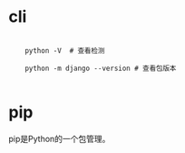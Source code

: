 # cli
~~~pythod
    
    python -V  # 查看检测
    
    python -m django --version # 查看包版本


~~~

# pip
pip是Python的一个包管理。

# 